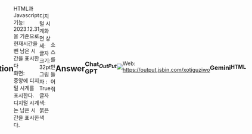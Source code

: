 
## Question 

HTML과 Javascript  
기능:  
2023.12.31을 기준으로 현재시간을 뺀 남은 시간을 표시한다  
화면:  
중앙에 디지털 시계를 표시한다.  
디지털 시계는 남은 시간을 표시한다.

디지털 시계화면 상세:  
글자크기: 32pt  
그림자 : True  
글자색: 붉은색

소스를 만들어줘

## Answer 

### Chat GPT

```
<!DOCTYPE html>
<html lang="en">
<head>
    <meta charset="UTF-8">
    <meta name="viewport" content="width=device-width, initial-scale=1.0">
    <title>디지털 시계</title>
    <style>
        body {
            display: flex;
            justify-content: center;
            align-items: center;
            height: 100vh;
            margin: 0;
        }

        #digitalClock {
            font-size: 32pt;
            color: red;
            text-shadow: 2px 2px 4px #000;
        }
    </style>
</head>
<body>

<div id="digitalClock"></div>

<script>
    function updateDigitalClock() {
        // 현재 날짜 및 시간 가져오기
        var currentDate = new Date();
        
        // 목표 날짜 및 시간 설정 (2023년 12월 31일)
        var targetDate = new Date('2023-12-31T00:00:00');

        // 남은 시간 계산
        var remainingTime = targetDate - currentDate;

        // 시, 분, 초 계산
        var hours = Math.floor(remainingTime / (1000 * 60 * 60));
        var minutes = Math.floor((remainingTime % (1000 * 60 * 60)) / (1000 * 60));
        var seconds = Math.floor((remainingTime % (1000 * 60)) / 1000);

        // 남은 시간을 디지털 시계에 표시
        var digitalClockElement = document.getElementById('digitalClock');
        digitalClockElement.textContent = `${hours}시간 ${minutes}분 ${seconds}초`;

        // 1초마다 업데이트
        setTimeout(updateDigitalClock, 1000);
    }

    // 초기 호출
    updateDigitalClock();
</script>

</body>
</html>

```
##### OutPut

![](ChatGPTOut.png)

Web: https://output.jsbin.com/xotiguziwo




### Gemini

#### HTML
```
<!DOCTYPE html>
<html lang="ko">
<head>
  <meta charset="UTF-8">
  <meta name="viewport" content="width=device-width, initial-scale=1.0">
  <title>2023년 12월 31일까지 남은 시간</title>
  <style>
    body {
      font-family: sans-serif;
      text-align: center;
    }
    #clock {
      font-size: 32pt;
      text-shadow: 2px 2px 2px rgba(0, 0, 0, 0.5);
      color: red;
    }
  </style>
</head>
<body>
  <div id="clock"></div>
  <script src="script.js"></script>
</body>
</html>

```


<html lang="en">
<head>
    <meta charset="UTF-8">
    <meta name="viewport" content="width=device-width, initial-scale=1.0">
    <title>디지털 시계</title>
    <style>
        body {
            display: flex;
            justify-content: center;
            align-items: center;
            height: 100vh;
            margin: 0;
        }

        #digitalClock {
            font-size: 32pt;
            color: red;
            text-shadow: 2px 2px 4px #000;
        }
    </style>
</head>
<body>

<div id="digitalClock"></div>

<script>
    function updateDigitalClock() {
        // 현재 날짜 및 시간 가져오기
        var currentDate = new Date();
        
        // 목표 날짜 및 시간 설정 (2023년 12월 31일)
        var targetDate = new Date('2023-12-31T00:00:00');

        // 남은 시간 계산
        var remainingTime = targetDate - currentDate;

        // 시, 분, 초 계산
        var hours = Math.floor(remainingTime / (1000 * 60 * 60));
        var minutes = Math.floor((remainingTime % (1000 * 60 * 60)) / (1000 * 60));
        var seconds = Math.floor((remainingTime % (1000 * 60)) / 1000);

        // 남은 시간을 디지털 시계에 표시
        var digitalClockElement = document.getElementById('digitalClock');
        digitalClockElement.textContent = `${hours}시간 ${minutes}분 ${seconds}초`;

        // 1초마다 업데이트
        setTimeout(updateDigitalClock, 1000);
    }

    // 초기 호출
    updateDigitalClock();
</script>

</body>
</html>
#### JavaScript
```
const targetDate = new Date(2023, 11, 31, 23, 59, 59); // 2023년 12월 31일 23시 59분 59초
const clockElement = document.getElementById("clock");

function updateClock() {
  const now = new Date();
  const diff = targetDate - now;

  const days = Math.floor(diff / (1000 * 60 * 60 * 24));
  const hours = Math.floor((diff % (1000 * 60 * 60 * 24)) / (1000 * 60 * 60));
  const minutes = Math.floor((diff % (1000 * 60 * 60)) / (1000 * 60));
  const seconds = Math.floor((diff % (1000 * 60)) / 1000);

  clockElement.textContent = `${days}일 ${hours}시간 ${minutes}분 ${seconds}초 남았습니다.`;

  // 1초마다 updateClock 함수 실행
  setTimeout(updateClock, 1000);
}

updateClock();

```


<html lang="en">
<head>
    <meta charset="UTF-8">
    <meta name="viewport" content="width=device-width, initial-scale=1.0">
    <title>디지털 시계</title>
    <style>
        body {
            display: flex;
            justify-content: center;
            align-items: center;
            height: 100vh;
            margin: 0;
        }

        #digitalClock {
            font-size: 32pt;
            color: red;
            text-shadow: 2px 2px 4px #000;
        }
    </style>
</head>
<body>

<div id="digitalClock"></div>

<script>
    function updateDigitalClock() {
        // 현재 날짜 및 시간 가져오기
        var currentDate = new Date();
        
        // 목표 날짜 및 시간 설정 (2023년 12월 31일)
        var targetDate = new Date('2023-12-31T00:00:00');

        // 남은 시간 계산
        var remainingTime = targetDate - currentDate;

        // 시, 분, 초 계산
        var hours = Math.floor(remainingTime / (1000 * 60 * 60));
        var minutes = Math.floor((remainingTime % (1000 * 60 * 60)) / (1000 * 60));
        var seconds = Math.floor((remainingTime % (1000 * 60)) / 1000);

        // 남은 시간을 디지털 시계에 표시
        var digitalClockElement = document.getElementById('digitalClock');
        digitalClockElement.textContent = `${hours}시간 ${minutes}분 ${seconds}초`;

        // 1초마다 업데이트
        setTimeout(updateDigitalClock, 1000);
    }

    // 초기 호출
    updateDigitalClock();
</script>

</body>
</html>
##### OutPut
![](GeminiOut.png)

Web: https://output.jsbin.com/mihomaxema/1












